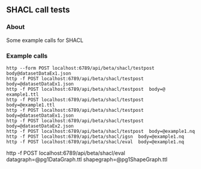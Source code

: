 ## SHACL call tests

### About
Some example calls for SHACL




### Example calls
```
http --form POST localhost:6789/api/beta/shacl/testpost  body@datasetDataEx1.json
http -f POST localhost:6789/api/beta/shacl/testpost  body=@datasetDataEx1.json
http -f POST localhost:6789/api/beta/shacl/testpost  body=@ example1.ttl
http -f POST localhost:6789/api/beta/shacl/testpost  body=@example1.ttl
http -f POST localhost:6789/api/beta/shacl/testpost  body=@datasetDataEx1.json
http -f POST localhost:6789/api/beta/shacl/testpost  body=@datasetDataEx2.json
http -f POST localhost:6789/api/beta/shacl/testpost  body=@example1.nq
http -f POST localhost:6789/api/beta/shacl/igsn  body=@example1.nq
http -f POST localhost:6789/api/beta/shacl/eval  body=@example1.nq
```



http -f POST localhost:6789/api/beta/shacl/eval  datagraph=@pg1DataGraph.ttl shapegraph=@pg1ShapeGraph.ttl